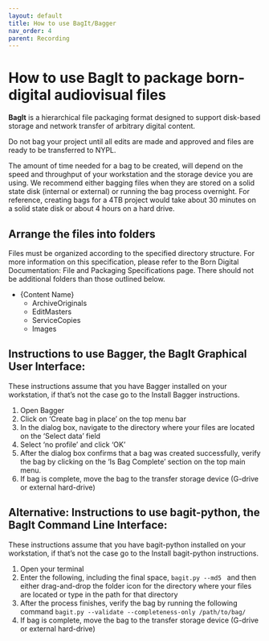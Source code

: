 ```yaml
---
layout: default
title: How to use BagIt/Bagger
nav_order: 4
parent: Recording
---
```

# How to use BagIt to package born-digital audiovisual files

**BagIt** is a hierarchical file packaging format designed to support disk-based storage and network transfer of arbitrary digital content. 

Do not bag your project until all edits are made and approved and files are ready to be transferred to NYPL.

The amount of time needed for a bag to be created, will depend on the speed and throughput of your workstation and the storage device you are using. We recommend either bagging files when they are stored on a solid state disk (internal or external) or running the bag process overnight. For reference, creating bags for a 4TB project would take about 30 minutes on a solid state disk or about 4 hours on a hard drive.

## Arrange the files into folders

Files must be organized according to the specified directory structure. For more information on this specification, please refer to the Born Digital Documentation: File and Packaging Specifications page. There should not be additional folders than those outlined below.

- {Content Name}
  - ArchiveOriginals
  - EditMasters
  - ServiceCopies
  - Images

## Instructions to use Bagger, the BagIt Graphical User Interface:
These instructions assume that you have Bagger installed on your workstation, if that’s not the case go to the Install Bagger instructions.

1. Open Bagger
2. Click on ‘Create bag in place’ on the top menu bar
3. In the dialog box, navigate to the directory where your files are located on the ‘Select data’ field
4. Select ‘no profile’ and click ‘OK’
5. After the dialog box confirms that a bag was created successfully, verify the bag by clicking on the ‘Is Bag Complete’ section on the top main menu. 
6. If bag is complete, move the bag to the transfer storage device (G-drive or external hard-drive)

## Alternative: Instructions to use bagit-python, the BagIt Command Line Interface:
These instructions assume that you have bagit-python installed on your workstation, if that’s not the case go to the Install bagit-python instructions.

1. Open your terminal
2. Enter the following, including the final space, `bagit.py --md5 ` and then either drag-and-drop the folder icon for the directory where your files are located or type in the path for that directory
3. After the process finishes, verify the bag by running the following command `bagit.py --validate --completeness-only /path/to/bag/`
4. If bag is complete, move the bag to the transfer storage device (G-drive or external hard-drive)
